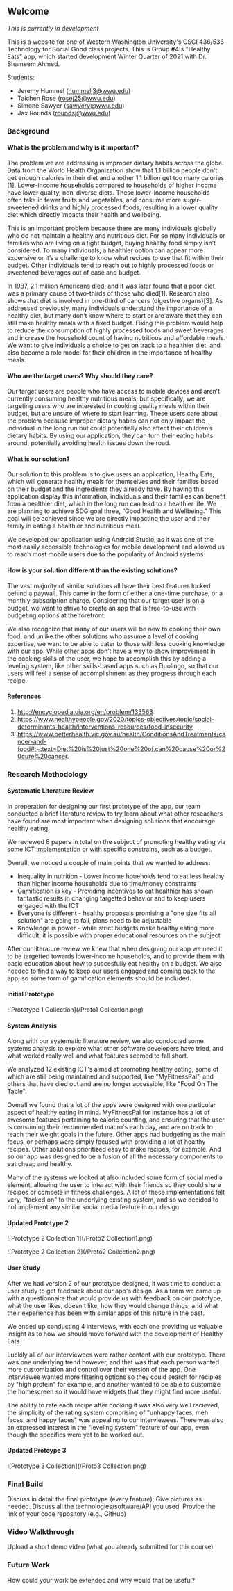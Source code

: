 ## Welcome

*This is currently in development*

This is a website for one of Western Washington University's CSCI 436/536 Technology for Social Good class projects.
This is Group #4's "Healthy Eats" app, which started development Winter Quarter of 2021 with Dr. Shameem Ahmed.

Students:
- Jeremy Hummel (hummelj3@wwu.edu)
- Taichen Rose (rosej25@wwu.edu)
- Simone Sawyer (sawyery@wwu.edu)
- Jax Rounds (roundsj@wwu.edu)





### Background

#### What is the problem and why is it important? 

The problem we are addressing is improper dietary habits across the globe. Data from the World Health Organization show that 1.1 billion people don't get enough calories in their diet and another 1.1 billion get too many calories [1]. Lower-income households compared to households of higher income have lower quality, non-diverse diets. These lower-income households often take in fewer fruits and vegetables, and consume more sugar-sweetened drinks and highly processed foods, resulting in a lower quality diet which directly impacts their health and wellbeing.  

This is an important problem because there are many individuals globally who do not maintain a healthy and nutritious diet. For so many individuals or families who are living on a tight budget, buying healthy food simply isn’t considered. To many individuals, a healthier option can appear more expensive or it’s a challenge to know what recipes to use that fit within their budget. Other individuals tend to reach out to highly processed foods or sweetened beverages out of ease and budget.  

In 1987, 2.1 million Americans died, and it was later found that a poor diet was a primary cause of two-thirds of those who died[1]. Research also shows that diet is involved in one-third of cancers (digestive organs)[3]. As addressed previously, many individuals understand the importance of a healthy diet, but many don’t know where to start or are aware that they can still make healthy meals with a fixed budget. Fixing this problem would help to reduce the consumption of highly processed foods and sweet beverages and increase the household count of having nutritious and affordable meals. We want to give individuals a choice to get on track to a healthier diet, and also become a role model for their children in the importance of healthy meals.  


#### Who are the target users? Why should they care? 

Our target users are people who have access to mobile devices and aren’t currently consuming healthy nutritious meals; but specifically, we are targeting users who are interested in cooking quality meals within their budget, but are unsure of where to start learning. These users care about the problem because improper dietary habits can not only impact the individual in the long run but could potentially also affect their children’s dietary habits. By using our application, they can turn their eating habits around, potentially avoiding health issues down the road.

#### What is our solution? 

Our solution to this problem is to give users an application, Healthy Eats, which will generate healthy meals for themselves and their families based on their budget and the ingredients they already have. By having this application display this information, individuals and their families can benefit from a healthier diet, which in the long run can lead to a healthier life. We are planning to achieve SDG goal three, “Good Health and Wellbeing.” This goal will be achieved since we are directly impacting the user and their family in eating a healthier and nutritious meal. 

We developed our application using Android Studio, as it was one of the most easily accessible technologies for mobile development and allowed us to reach most mobile users due to the popularity of Android systems.

#### How is your solution different than the existing solutions?

The vast majority of similar solutions all have their best features locked behind a paywall. This came in the form of either a one-time purchase, or a monthly subscription charge. Considering that our target user is on a budget, we want to strive to create an app that is free-to-use with budgeting options at the forefront.

We also recognize that many of our users will be new to cooking their own food, and unlike the other solutions who assume a level of cooking expertise, we want to be able to cater to those with less cooking knowledge with our app. While other apps don’t have a way to show improvement in the cooking skills of the user, we hope to accomplish this by adding a leveling system, like other skills-based apps such as Duolingo, so that our users will feel a sense of accomplishment as they progress through each recipe.


#### References
1. http://encyclopedia.uia.org/en/problem/133563
2. https://www.healthypeople.gov/2020/topics-objectives/topic/social-determinants-health/interventions-resources/food-insecurity 
3. https://www.betterhealth.vic.gov.au/health/ConditionsAndTreatments/cancer-and-food#:~:text=Diet%20is%20just%20one%20of,can%20cause%20or%20cure%20cancer.


### Research Methodology

#### Systematic Literature Review

In preperation for designing our first prototype of the app, our team conducted a brief literature review to try learn about what other reseachers have found are most important when designing solutions that encourage healthy eating.

We reviewed 8 papers in total on the subject of promoting healthy eating via some ICT implementation or with specific constrains, such as a budget.  

Overall, we noticed a couple of main points that we wanted to address:
- Inequality in nutrition - Lower income houeholds tend to eat less healthy than higher income households due to time/money constraints
- Gamification is key - Providing incentives to eat healthier has shown fantastic results in changing targetted behavior and to keep users engaged with the ICT
- Everyone is different - healthy proposals promising a "one size fits all solution" are going to fail, plans need to be adjustable
- Knowledge is power - while strict budgets make healthy eating more difficult, it is possible with proper educational resources on the subject

After our literature review we knew that when designing our app we need it to be targetted towards lower-income households, and to provide them with basic education about how to succesfully eat healthy on a budget. We also needed to find a way to keep our users engaged and coming back to the app, so some form of gamification elements should be included.

#### Initial Prototype

![Prototype 1 Collection](/Proto1 Collection.png)

#### System Analysis

Along with our systematic literature review, we also conducted some systems analysis to explore what other software developers have tried, and what worked really well and what features seemed to fall short.

We analyzed 12 existing ICT's aimed at promoting healthy eating, some of which are still being maintained and supported, like "MyFitnessPal", and others that have died out and are no longer accessible, like "Food On The Table".

Overall we found that a lot of the apps were designed with one particular aspect of healthy eating in mind. MyFitnessPal for instance has a lot of awesome features pertaining to calorie counting, and ensuring that the user is consuming their recommended macro's each day, and are on track to reach their weight goals in the future. Other apps had budgeting as the main focus, or perhaps were simply focused with providing a lot of healthy recipes. Other solutions prioritized easy to make recipes, for example. And so our app was designed to be a fusion of all the necessary components to eat cheap and healthy.

Many of the systems we looked at also included some form of social media element, allowing the user to interact with their friends so they could share recipes or compete in fitness challenges. A lot of these implementations felt very, "tacked on" to the underlying existing system, and so we decided to not implement any similar social media feature in our design.

#### Updated Prototype 2

![Prototype 2 Collection 1](/Proto2 Collection1.png)

![Prototype 2 Collection 2](/Proto2 Collection2.png)


#### User Study

After we had version 2 of our prototype designed, it was time to conduct a user study to get feedback about our app's design. As a team we came up with a questionnaire that would provide us with feedback on our prototype, what the user likes, doesn't like, how they would change things, and what their experience has been with similar apps of this nature in the past. 

We ended up conducting 4 interviews, with each one providing us valuable insight as to how we should move forward with the development of Healthy Eats.

Luckily all of our interviewees were rather content with our prototype. There was one underlying trend however, and that was that each person wanted more customization and control over their version of the app. One interviewee wanted more filtering options so they could search for recipies by "high protein" for example, and another wanted to be able to customize the homescreen so it would have widgets that they might find more useful. 

The ability to rate each recipe after cooking it was also very well recieved, the simplicity of the rating system comprising of "unhappy faces, meh faces, and happy faces" was appealing to our interviewees. There was also an expressed interest in the "leveling system" feature of our app, even though the specifics were yet to be worked out.
 

#### Updated Protoype 3

![Prototype 3 Collection](/Proto3 Collection.png)


### Final Build

Discuss in detail the final prototype (every feature); Give pictures as needed.
Discuss all the technologies/software/API you used.
Provide the link of your code repository (e.g., GitHub)

### Video Walkthrough
Upload a short demo video (what you already submitted for this course)

### Future Work
How could your work be extended and why would that be useful?
